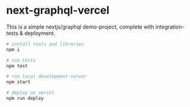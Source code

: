 # next-graphql-vercel

This is a simple nextjs/graphql demo-project, complete with integration-tests & deployment.

```sh
# install tools and libraries
npm i

# run tests
npm test

# run local development-server
npm start

# deploy on vercel
npm run deploy
```